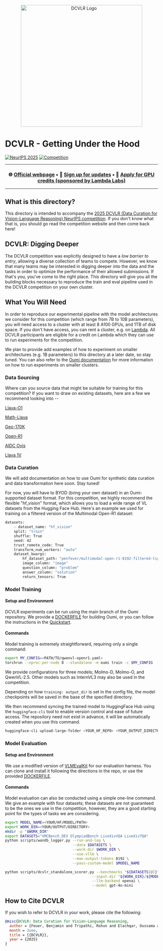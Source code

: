 <div align="center">
  <img src="https://dcvlr-neurips.github.io/static/images/dcvlr-logo.png" alt="DCVLR Logo" width="400">
</div>

# DCVLR - Getting Under the Hood

[![NeurIPS 2025](https://img.shields.io/badge/NeurIPS-2025-blue.svg)](https://neurips.cc/Conferences/2025)
[![Competition](https://img.shields.io/badge/Competition-Open-green.svg)](https://dcvlr.org)

---

<div align="center">

  <h3>
   🌐 <a href="https://dcvlr-neurips.github.io">Official webpage</a> •
   🚀 <a href="https://oumi-ai.typeform.com/to/LnYoisi5">Sign up for updates</a> •
   🎯 <a href="https://oumi-ai.typeform.com/to/OGPuRt6U">Apply for GPU credits (sponsored by Lambda Labs)</a>
   </h3>
</div>

---

## What is this directory?

This directory is intended to accompany the [2025 DCVLR (Data Curation for Vision-Language Reasoning) NeurIPS competition](https://dcvlr-neurips.github.io/). If you don't know what that is, you should go read the competition website and then come back here!

## DCVLR: Digging Deeper

The DCVLR competition was explicitly designed to have a *low barrier to entry*, allowing a diverse collection of teams to compete. However, we know that many teams may be interested in digging deeper into the data and the tasks in order to optimize the performance of their allowed submissions. If that's you, you've come to the right place. This directory will give you all the building blocks necessary to reproduce the train and eval pipeline used in the DCVLR competition on your own cluster.

## What You Will Need

In order to reproduce our experimental pipeline with the model architectures we consider for this competition (which range from 7B to 10B parameters), you will need access to a cluster with at least 8 A100 GPUs, and 1TB of disk space. If you don't have access, you can rent a cluster, e.g. on [Lambda](https://lambdalabs.com/service/gpu-cloud). All DCVLR participants are eligible for a credit on Lambda which they can use to run experiments for the competition.

We plan to provide add examples of how to experiment on smaller architectures (e.g. 1B parameters) to this directory at a later date, so stay tuned. You can also refer to the [Oumi documentation](https://oumi.ai/docs/en/latest/index.html) for more information on how to run experiments on smaller clusters.

### Data Sourcing

Where can you source data that might be suitable for training for this competition? If you want to draw on existing datasets, here are a few we recommend looking into --

[Llava-O1](https://huggingface.co/datasets/Xkev/LLaVA-CoT-100k)

[Math-Llava](https://huggingface.co/datasets/Zhiqiang007/MathV360K)

[Geo-170K](https://huggingface.co/datasets/Luckyjhg/Geo170K)

[Open-R1](https://huggingface.co/datasets/lmms-lab/multimodal-open-r1-8k-verified)

[AIDC Ovis](https://huggingface.co/datasets/AIDC-AI/Ovis-dataset)

[Llava 1V](https://huggingface.co/datasets/lmms-lab/LLaVA-OneVision-Data)

### Data Curation

We will add documentation on how to use Oumi for synthetic data curation and data transformation here soon. Stay tuned!

For now, you will have to BYOD (bring your own dataset) in an Oumi-supported dataset format. For this competition, we highly recommend the flexible "hf_vision" format, which allows you to load a wide range of VL datasets from the Hugging Face Hub. Here's an example we used for training on a filtered version of the Multimodal Open-R1 dataset:

```bash
datasets:
    - dataset_name: "hf_vision"
    split: "train"
    shuffle: True
    seed: 42
    trust_remote_code: True
    transform_num_workers: "auto"
    dataset_kwargs:
        hf_dataset_path: "penfever/multimodal-open-r1-8192-filtered-tighter"
        image_column: "image"
        question_column: "problem"
        answer_column: "solution"
        return_tensors: True
```

### Model Training

#### Setup and Environment

DCVLR experiments can be run using the main branch of the Oumi repository. We provide a [DOCKERFILE](https://github.com/oumi-ai/oumi/blob/main/Dockerfile) for building Oumi, or you can follow the instructions in the [Quickstart](https://oumi.ai/docs/en/latest/get_started/quickstart.html).

#### Commands

Model training is extremely straightforward, requiring only a single command:

```bash
export MY_CONFIG=<PATH/TO/qwenvl-openr1.yaml>
torchrun --nproc-per-node 8 --standalone -m oumi train -c $MY_CONFIG
```

We provide configurations for three models; Molmo-D, Molmo-O, and QwenVL-2.5. Other models such as  InternVL3 may also be used in the competition.

Depending on how `training: output_dir` is set in the config file, the model checkpoints will be saved in the base of the specified directory.

We then recommend syncing the trained model to HuggingFace Hub using the `huggingface-cli` tool to enable version control and ease of future access. The repository need not exist in advance, it will be automatically created when you use this command.

```bash
huggingface-cli upload-large-folder <YOUR_HF_REPO> <YOUR_OUTPUT_DIRECTORY> --repo-type=model
```

### Model Evaluation

#### Setup and Environment

We use a modified version of [VLMEvalKit](https://github.com/oumi-ai/VLMEvalKit) for our evaluation harness. You can clone and install it following the directions in the repo, or use the provided [DOCKERFILE](https://github.com/oumi-ai/VLMEvalKit/blob/main/docker/Dockerfile.cuda12.9-oumi-molmo-qwen).

#### Commands

Model evaluation can also be conducted using a simple one-line command. We give an example with four datasets; these datasets are not guaranteed to be the ones we use in the competition, however, they are a good starting point for the types of tasks we are considering.

```bash
export MODEL_NAME=<YOUR/HF/MODEL/PATH>
export WORK_DIR=<YOUR/OUTPUT/DIRECTORY>
mkdir -p "$WORK_DIR"
export DATASETS="VMCBench_DEV OlympiadBench LiveXivVQA LiveXivTQA"
python scripts/wandb_logger.py --run-and-log \
                               --data $DATASETS \
                               --work-dir $WORK_DIR \
                               --use-vllm \
                               --max-output-tokens 8192 \
                               --pass-custom-model $MODEL_NAME

python scripts/dcvlr_standalone_scorer.py --benchmarks "${DATASETS[@]}" \
                                        --input-dir "${WORK_DIR}/${MODEL_NAME}" \
                                        --llm-backend openai \
                                        --model gpt-4o-mini
```

## How to Cite DCVLR

If you wish to refer to DCVLR in your work, please cite the following:

```bib
@misc{DCVLR: Data Curation for Vision-Language Reasoning,
  author = {Feuer, Benjamin and Tripathi, Rohun and Elachqar, Oussama and Zhang, Yuhui and Hulkund, Neha and Nguyen, Thao and Shabtay, Nimrod and Udandarao, Vishaal and Wang, Xiaohan and Webb, Stefan and Koukoumidis, Emmanouil and Schmidt, Ludwig and Xie, Saining and Yeung-Levy, Serena and Liang, Paul and Beery, Sara and Gkioxari, Georgia}
  month = June,
  title = {{DCVLR}},
  year = {2025}
}
```
